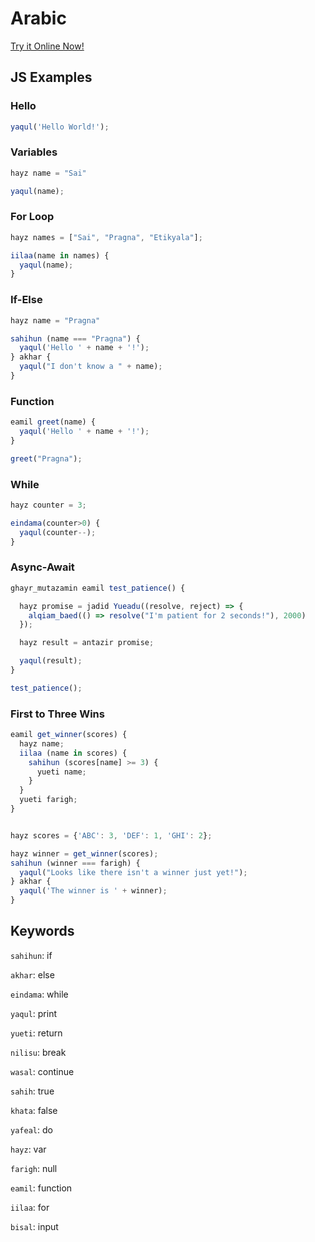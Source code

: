 # Arabic

[Try it Online Now!](https://sai.onl/lang_bridge/try#arabic)

## JS Examples

### Hello

```javascript
yaqul('Hello World!');
```

### Variables

```javascript
hayz name = "Sai"

yaqul(name);
```

### For Loop

```javascript
hayz names = ["Sai", "Pragna", "Etikyala"];

iilaa(name in names) {
  yaqul(name);
}
```

### If-Else

```javascript
hayz name = "Pragna"

sahihun (name === "Pragna") {
  yaqul('Hello ' + name + '!');
} akhar {
  yaqul("I don't know a " + name);
}
```

### Function

```javascript
eamil greet(name) {
  yaqul('Hello ' + name + '!');
}

greet("Pragna");
```

### While

```javascript
hayz counter = 3;

eindama(counter>0) {
  yaqul(counter--);
}
```

### Async-Await

```javascript
ghayr_mutazamin eamil test_patience() {

  hayz promise = jadid Yueadu((resolve, reject) => {
    alqiam_baed(() => resolve("I'm patient for 2 seconds!"), 2000)
  });

  hayz result = antazir promise;

  yaqul(result);
}

test_patience();
```

### First to Three Wins

```javascript
eamil get_winner(scores) {
  hayz name;
  iilaa (name in scores) {
    sahihun (scores[name] >= 3) {
      yueti name;
    }
  }
  yueti farigh;
}


hayz scores = {'ABC': 3, 'DEF': 1, 'GHI': 2};

hayz winner = get_winner(scores);
sahihun (winner === farigh) {
  yaqul("Looks like there isn't a winner just yet!");
} akhar {
  yaqul('The winner is ' + winner);
}
```


## Keywords

`sahihun`: if

`akhar`: else

`eindama`: while

`yaqul`: print

`yueti`: return

`nilisu`: break

`wasal`: continue

`sahih`: true

`khata`: false

`yafeal`: do

`hayz`: var

`farigh`: null

`eamil`: function

`iilaa`: for

`bisal`: input